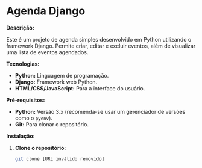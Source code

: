 # Agenda Django

**Descrição:**

Este é um projeto de agenda simples desenvolvido em Python utilizando o framework Django. Permite criar, editar e excluir eventos, além de visualizar uma lista de eventos agendados.

**Tecnologias:**

* **Python:** Linguagem de programação.
* **Django:** Framework web Python.
* **HTML/CSS/JavaScript:** Para a interface do usuário.

**Pré-requisitos:**

* **Python:** Versão 3.x (recomenda-se usar um gerenciador de versões como o `pyenv`).
* **Git:** Para clonar o repositório.

**Instalação:**

1. **Clone o repositório:**
   ```bash
   git clone [URL inválido removido]
